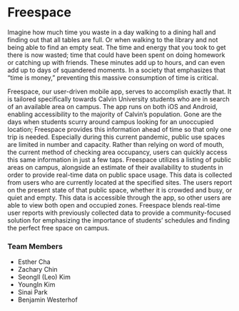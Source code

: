 # Freespace

Imagine how much time you waste in a day walking to a dining hall and finding out that all tables are full. Or when walking to the library and not being able to find an empty seat. The time and energy that you took to get there is now wasted; time that could have been spent on doing homework or catching up with friends. These minutes add up to hours, and can even add up to days of squandered moments. In a society that emphasizes that “time is money,” preventing this massive consumption of time is critical.

Freespace, our user-driven mobile app, serves to accomplish exactly that. It is tailored specifically towards Calvin University students who are in search of an available area on campus. The app runs on both iOS and Android, enabling accessibility to the majority of Calvin’s population. Gone are the days when students scurry around campus looking for an unoccupied location; Freespace provides this information ahead of time so that only one trip is needed. Especially during this current pandemic, public use spaces are limited in number and capacity. Rather than relying on word of mouth, the current method of checking area occupancy, users can quickly access this same information in just a few taps. Freespace utilizes a listing of public areas on campus, alongside an estimate of their availability to students in order to provide real-time data on public space usage. This data is collected from users who are currently located at the specified sites. The users report on the present state of that public space, whether it is crowded and busy, or quiet and empty. This data is accessible through the app, so other users are able to view both open and occupied zones. Freespace blends real-time user reports with previously collected data to provide a community-focused solution for emphasizing the importance of students’ schedules and finding the perfect free space on campus.



### Team Members
- Esther Cha
- Zachary Chin
- SeongIl (Leo) Kim
- YoungIn Kim
- Sinai Park
- Benjamin Westerhof
